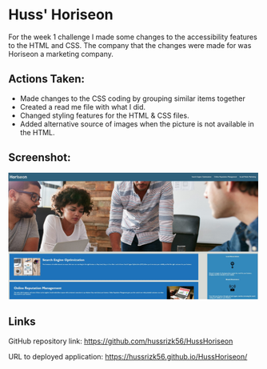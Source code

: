 # Huss' Horiseon

For the week 1 challenge I made some changes to the accessibility features to the HTML and CSS. The company that the changes were made for was Horiseon a marketing company. 

## Actions Taken:
* Made changes to the CSS coding by grouping similar items together
* Created a read me file with what I did. 
* Changed styling features for the HTML & CSS files. 
* Added alternative source  of images when the picture is not available in the HTML. 

## Screenshot:
<div>
        <img src="./assets/images/Screenshot.jpg" width="500px"/> 
     </div>
     

## Links
GitHub repository link: https://github.com/hussrizk56/HussHoriseon

URL to deployed application: https://hussrizk56.github.io/HussHoriseon/
